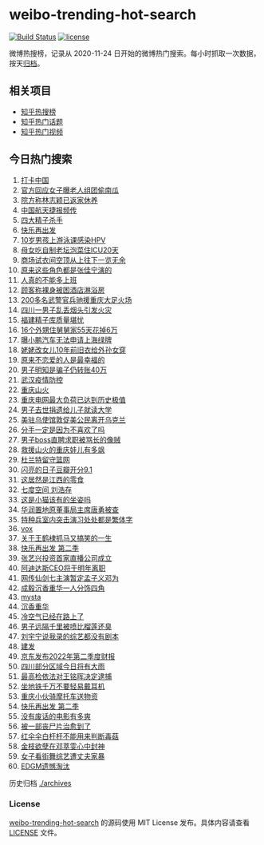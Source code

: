# weibo-trending-hot-search

[![Build Status](https://github.com/justjavac/weibo-trending-hot-search/workflows/ci/badge.svg?branch=master)](https://github.com/justjavac/weibo-trending-hot-search/actions)
[![license](https://img.shields.io/github/license/justjavac/weibo-trending-hot-search)](https://github.com/justjavac/weibo-trending-hot-search/blob/master/LICENSE)

微博热搜榜，记录从 2020-11-24 日开始的微博热门搜索。每小时抓取一次数据，按天[归档](./archives)。

## 相关项目

- [知乎热搜榜](https://github.com/justjavac/zhihu-trending-top-search)
- [知乎热门话题](https://github.com/justjavac/zhihu-trending-hot-questions)
- [知乎热门视频](https://github.com/justjavac/zhihu-trending-hot-video)

## 今日热门搜索

<!-- BEGIN -->
<!-- 最后更新时间 Wed Aug 24 2022 05:15:36 GMT+0800 (China Standard Time) -->

1. [打卡中国](https://s.weibo.com//weibo?q=%23%E6%89%93%E5%8D%A1%E4%B8%AD%E5%9B%BD%23&Refer=new_time)
1. [官方回应女子曝老人组团偷南瓜](https://s.weibo.com//weibo?q=%23%E5%AE%98%E6%96%B9%E5%9B%9E%E5%BA%94%E5%A5%B3%E5%AD%90%E6%9B%9D%E8%80%81%E4%BA%BA%E7%BB%84%E5%9B%A2%E5%81%B7%E5%8D%97%E7%93%9C%23&Refer=top)
1. [院方称林志颖已返家休养](https://s.weibo.com//weibo?q=%23%E9%99%A2%E6%96%B9%E7%A7%B0%E6%9E%97%E5%BF%97%E9%A2%96%E5%B7%B2%E8%BF%94%E5%AE%B6%E4%BC%91%E5%85%BB%23&Refer=top)
1. [中国航天捷报频传](https://s.weibo.com//weibo?q=%23%E4%B8%AD%E5%9B%BD%E8%88%AA%E5%A4%A9%E6%8D%B7%E6%8A%A5%E9%A2%91%E4%BC%A0%23&Refer=top)
1. [四大精子杀手](https://s.weibo.com//weibo?q=%23%E5%9B%9B%E5%A4%A7%E7%B2%BE%E5%AD%90%E6%9D%80%E6%89%8B%23&Refer=top)
1. [快乐再出发](https://s.weibo.com//weibo?q=%E5%BF%AB%E4%B9%90%E5%86%8D%E5%87%BA%E5%8F%91&Refer=top)
1. [10岁男孩上游泳课感染HPV](https://s.weibo.com//weibo?q=%2310%E5%B2%81%E7%94%B7%E5%AD%A9%E4%B8%8A%E6%B8%B8%E6%B3%B3%E8%AF%BE%E6%84%9F%E6%9F%93HPV%23&Refer=top)
1. [母女吃自制老坛泡菜住ICU20天](https://s.weibo.com//weibo?q=%23%E6%AF%8D%E5%A5%B3%E5%90%83%E8%87%AA%E5%88%B6%E8%80%81%E5%9D%9B%E6%B3%A1%E8%8F%9C%E4%BD%8FICU20%E5%A4%A9%23&Refer=top)
1. [商场试衣间空顶从上往下一览无余](https://s.weibo.com//weibo?q=%23%E5%95%86%E5%9C%BA%E8%AF%95%E8%A1%A3%E9%97%B4%E7%A9%BA%E9%A1%B6%E4%BB%8E%E4%B8%8A%E5%BE%80%E4%B8%8B%E4%B8%80%E8%A7%88%E6%97%A0%E4%BD%99%23&Refer=top)
1. [原来这些角色都是张佳宁演的](https://s.weibo.com//weibo?q=%23%E5%8E%9F%E6%9D%A5%E8%BF%99%E4%BA%9B%E8%A7%92%E8%89%B2%E9%83%BD%E6%98%AF%E5%BC%A0%E4%BD%B3%E5%AE%81%E6%BC%94%E7%9A%84%23&Refer=top)
1. [人真的不能多上班](https://s.weibo.com//weibo?q=%23%E4%BA%BA%E7%9C%9F%E7%9A%84%E4%B8%8D%E8%83%BD%E5%A4%9A%E4%B8%8A%E7%8F%AD%23&Refer=top)
1. [顾客称裸身被困酒店淋浴房](https://s.weibo.com//weibo?q=%23%E9%A1%BE%E5%AE%A2%E7%A7%B0%E8%A3%B8%E8%BA%AB%E8%A2%AB%E5%9B%B0%E9%85%92%E5%BA%97%E6%B7%8B%E6%B5%B4%E6%88%BF%23&Refer=top)
1. [200多名武警官兵驰援重庆大足火场](https://s.weibo.com//weibo?q=%23200%E5%A4%9A%E5%90%8D%E6%AD%A6%E8%AD%A6%E5%AE%98%E5%85%B5%E9%A9%B0%E6%8F%B4%E9%87%8D%E5%BA%86%E5%A4%A7%E8%B6%B3%E7%81%AB%E5%9C%BA%23&Refer=top)
1. [四川一男子乱丢烟头引发火灾](https://s.weibo.com//weibo?q=%23%E5%9B%9B%E5%B7%9D%E4%B8%80%E7%94%B7%E5%AD%90%E4%B9%B1%E4%B8%A2%E7%83%9F%E5%A4%B4%E5%BC%95%E5%8F%91%E7%81%AB%E7%81%BE%23&Refer=top)
1. [福建精子库质量堪忧](https://s.weibo.com//weibo?q=%23%E7%A6%8F%E5%BB%BA%E7%B2%BE%E5%AD%90%E5%BA%93%E8%B4%A8%E9%87%8F%E5%A0%AA%E5%BF%A7%23&Refer=top)
1. [16个外甥住舅舅家55天花掉6万](https://s.weibo.com//weibo?q=%2316%E4%B8%AA%E5%A4%96%E7%94%A5%E4%BD%8F%E8%88%85%E8%88%85%E5%AE%B655%E5%A4%A9%E8%8A%B1%E6%8E%896%E4%B8%87%23&Refer=top)
1. [曝小鹏汽车无法申请上海绿牌](https://s.weibo.com//weibo?q=%23%E6%9B%9D%E5%B0%8F%E9%B9%8F%E6%B1%BD%E8%BD%A6%E6%97%A0%E6%B3%95%E7%94%B3%E8%AF%B7%E4%B8%8A%E6%B5%B7%E7%BB%BF%E7%89%8C%23&Refer=top)
1. [姥姥改女儿10年前旧衣给外孙女穿](https://s.weibo.com//weibo?q=%23%E5%A7%A5%E5%A7%A5%E6%94%B9%E5%A5%B3%E5%84%BF10%E5%B9%B4%E5%89%8D%E6%97%A7%E8%A1%A3%E7%BB%99%E5%A4%96%E5%AD%99%E5%A5%B3%E7%A9%BF%23&Refer=top)
1. [原来不恋爱的人是最幸福的](https://s.weibo.com//weibo?q=%23%E5%8E%9F%E6%9D%A5%E4%B8%8D%E6%81%8B%E7%88%B1%E7%9A%84%E4%BA%BA%E6%98%AF%E6%9C%80%E5%B9%B8%E7%A6%8F%E7%9A%84%23&Refer=top)
1. [男子明知是骗子仍转账40万](https://s.weibo.com//weibo?q=%23%E7%94%B7%E5%AD%90%E6%98%8E%E7%9F%A5%E6%98%AF%E9%AA%97%E5%AD%90%E4%BB%8D%E8%BD%AC%E8%B4%A640%E4%B8%87%23&Refer=top)
1. [武汉疫情防控](https://s.weibo.com//weibo?q=%23%E6%AD%A6%E6%B1%89%E7%96%AB%E6%83%85%E9%98%B2%E6%8E%A7%23&Refer=top)
1. [重庆山火](https://s.weibo.com//weibo?q=%23%E9%87%8D%E5%BA%86%E5%B1%B1%E7%81%AB%23&Refer=top)
1. [重庆电网最大负荷已达到历史极值](https://s.weibo.com//weibo?q=%23%E9%87%8D%E5%BA%86%E7%94%B5%E7%BD%91%E6%9C%80%E5%A4%A7%E8%B4%9F%E8%8D%B7%E5%B7%B2%E8%BE%BE%E5%88%B0%E5%8E%86%E5%8F%B2%E6%9E%81%E5%80%BC%23&Refer=top)
1. [男子去世捐遗给儿子就读大学](https://s.weibo.com//weibo?q=%23%E7%94%B7%E5%AD%90%E5%8E%BB%E4%B8%96%E6%8D%90%E9%81%97%E7%BB%99%E5%84%BF%E5%AD%90%E5%B0%B1%E8%AF%BB%E5%A4%A7%E5%AD%A6%23&Refer=top)
1. [美驻乌使馆敦促美公民离开乌克兰](https://s.weibo.com//weibo?q=%23%E7%BE%8E%E9%A9%BB%E4%B9%8C%E4%BD%BF%E9%A6%86%E6%95%A6%E4%BF%83%E7%BE%8E%E5%85%AC%E6%B0%91%E7%A6%BB%E5%BC%80%E4%B9%8C%E5%85%8B%E5%85%B0%23&Refer=top)
1. [分手一定是因为不喜欢了吗](https://s.weibo.com//weibo?q=%23%E5%88%86%E6%89%8B%E4%B8%80%E5%AE%9A%E6%98%AF%E5%9B%A0%E4%B8%BA%E4%B8%8D%E5%96%9C%E6%AC%A2%E4%BA%86%E5%90%97%23&Refer=top)
1. [男子boss直聘求职被骂长的像贼](https://s.weibo.com//weibo?q=%23%E7%94%B7%E5%AD%90boss%E7%9B%B4%E8%81%98%E6%B1%82%E8%81%8C%E8%A2%AB%E9%AA%82%E9%95%BF%E7%9A%84%E5%83%8F%E8%B4%BC%23&Refer=top)
1. [救援山火的重庆娃儿有多飒](https://s.weibo.com//weibo?q=%23%E6%95%91%E6%8F%B4%E5%B1%B1%E7%81%AB%E7%9A%84%E9%87%8D%E5%BA%86%E5%A8%83%E5%84%BF%E6%9C%89%E5%A4%9A%E9%A3%92%23&Refer=top)
1. [杜兰特留守篮网](https://s.weibo.com//weibo?q=%23%E6%9D%9C%E5%85%B0%E7%89%B9%E7%95%99%E5%AE%88%E7%AF%AE%E7%BD%91%23&Refer=top)
1. [闪亮的日子豆瓣开分9.1](https://s.weibo.com//weibo?q=%23%E9%97%AA%E4%BA%AE%E7%9A%84%E6%97%A5%E5%AD%90%E8%B1%86%E7%93%A3%E5%BC%80%E5%88%869.1%23&Refer=top)
1. [这居然是江西的零食](https://s.weibo.com//weibo?q=%23%E8%BF%99%E5%B1%85%E7%84%B6%E6%98%AF%E6%B1%9F%E8%A5%BF%E7%9A%84%E9%9B%B6%E9%A3%9F%23&Refer=top)
1. [七度空间 刘浩存](https://s.weibo.com//weibo?q=%E4%B8%83%E5%BA%A6%E7%A9%BA%E9%97%B4%20%E5%88%98%E6%B5%A9%E5%AD%98&Refer=top)
1. [这是小猫该有的坐姿吗](https://s.weibo.com//weibo?q=%23%E8%BF%99%E6%98%AF%E5%B0%8F%E7%8C%AB%E8%AF%A5%E6%9C%89%E7%9A%84%E5%9D%90%E5%A7%BF%E5%90%97%23&Refer=top)
1. [华润置地原董事局主席唐勇被查](https://s.weibo.com//weibo?q=%23%E5%8D%8E%E6%B6%A6%E7%BD%AE%E5%9C%B0%E5%8E%9F%E8%91%A3%E4%BA%8B%E5%B1%80%E4%B8%BB%E5%B8%AD%E5%94%90%E5%8B%87%E8%A2%AB%E6%9F%A5%23&Refer=top)
1. [特种兵室内突击演习处处都是繁体字](https://s.weibo.com//weibo?q=%23%E7%89%B9%E7%A7%8D%E5%85%B5%E5%AE%A4%E5%86%85%E7%AA%81%E5%87%BB%E6%BC%94%E4%B9%A0%E5%A4%84%E5%A4%84%E9%83%BD%E6%98%AF%E7%B9%81%E4%BD%93%E5%AD%97%23&Refer=top)
1. [vox](https://s.weibo.com//weibo?q=vox&Refer=top)
1. [关于王鹤棣抓马又搞笑的一生](https://s.weibo.com//weibo?q=%23%E5%85%B3%E4%BA%8E%E7%8E%8B%E9%B9%A4%E6%A3%A3%E6%8A%93%E9%A9%AC%E5%8F%88%E6%90%9E%E7%AC%91%E7%9A%84%E4%B8%80%E7%94%9F%23&Refer=top)
1. [快乐再出发 第二季](https://s.weibo.com//weibo?q=%E5%BF%AB%E4%B9%90%E5%86%8D%E5%87%BA%E5%8F%91%20%E7%AC%AC%E4%BA%8C%E5%AD%A3&Refer=top)
1. [张艺兴投资首家直播公司成立](https://s.weibo.com//weibo?q=%23%E5%BC%A0%E8%89%BA%E5%85%B4%E6%8A%95%E8%B5%84%E9%A6%96%E5%AE%B6%E7%9B%B4%E6%92%AD%E5%85%AC%E5%8F%B8%E6%88%90%E7%AB%8B%23&Refer=top)
1. [阿迪达斯CEO将于明年离职](https://s.weibo.com//weibo?q=%23%E9%98%BF%E8%BF%AA%E8%BE%BE%E6%96%AFCEO%E5%B0%86%E4%BA%8E%E6%98%8E%E5%B9%B4%E7%A6%BB%E8%81%8C%23&Refer=top)
1. [网传仙剑七主演暂定孟子义邓为](https://s.weibo.com//weibo?q=%23%E7%BD%91%E4%BC%A0%E4%BB%99%E5%89%91%E4%B8%83%E4%B8%BB%E6%BC%94%E6%9A%82%E5%AE%9A%E5%AD%9F%E5%AD%90%E4%B9%89%E9%82%93%E4%B8%BA%23&Refer=top)
1. [成毅沉香重华一人分饰四角](https://s.weibo.com//weibo?q=%23%E6%88%90%E6%AF%85%E6%B2%89%E9%A6%99%E9%87%8D%E5%8D%8E%E4%B8%80%E4%BA%BA%E5%88%86%E9%A5%B0%E5%9B%9B%E8%A7%92%23&Refer=top)
1. [mysta](https://s.weibo.com//weibo?q=mysta&Refer=top)
1. [沉香重华](https://s.weibo.com//weibo?q=%E6%B2%89%E9%A6%99%E9%87%8D%E5%8D%8E&Refer=top)
1. [冷空气已经在路上了](https://s.weibo.com//weibo?q=%23%E5%86%B7%E7%A9%BA%E6%B0%94%E5%B7%B2%E7%BB%8F%E5%9C%A8%E8%B7%AF%E4%B8%8A%E4%BA%86%23&Refer=top)
1. [男子远隔千里被喷比榴莲还臭](https://s.weibo.com//weibo?q=%23%E7%94%B7%E5%AD%90%E8%BF%9C%E9%9A%94%E5%8D%83%E9%87%8C%E8%A2%AB%E5%96%B7%E6%AF%94%E6%A6%B4%E8%8E%B2%E8%BF%98%E8%87%AD%23&Refer=top)
1. [刘宇宁说我录的综艺都没有剧本](https://s.weibo.com//weibo?q=%23%E5%88%98%E5%AE%87%E5%AE%81%E8%AF%B4%E6%88%91%E5%BD%95%E7%9A%84%E7%BB%BC%E8%89%BA%E9%83%BD%E6%B2%A1%E6%9C%89%E5%89%A7%E6%9C%AC%23&Refer=top)
1. [建发](https://s.weibo.com//weibo?q=%E5%BB%BA%E5%8F%91&Refer=top)
1. [京东发布2022年第二季度财报](https://s.weibo.com//weibo?q=%23%E4%BA%AC%E4%B8%9C%E5%8F%91%E5%B8%832022%E5%B9%B4%E7%AC%AC%E4%BA%8C%E5%AD%A3%E5%BA%A6%E8%B4%A2%E6%8A%A5%23&Refer=top)
1. [四川部分区域今日将有大雨](https://s.weibo.com//weibo?q=%23%E5%9B%9B%E5%B7%9D%E9%83%A8%E5%88%86%E5%8C%BA%E5%9F%9F%E4%BB%8A%E6%97%A5%E5%B0%86%E6%9C%89%E5%A4%A7%E9%9B%A8%23&Refer=top)
1. [最高检依法对王铭晖决定逮捕](https://s.weibo.com//weibo?q=%23%E6%9C%80%E9%AB%98%E6%A3%80%E4%BE%9D%E6%B3%95%E5%AF%B9%E7%8E%8B%E9%93%AD%E6%99%96%E5%86%B3%E5%AE%9A%E9%80%AE%E6%8D%95%23&Refer=top)
1. [坐地铁千万不要轻易戴耳机](https://s.weibo.com//weibo?q=%23%E5%9D%90%E5%9C%B0%E9%93%81%E5%8D%83%E4%B8%87%E4%B8%8D%E8%A6%81%E8%BD%BB%E6%98%93%E6%88%B4%E8%80%B3%E6%9C%BA%23&Refer=top)
1. [重庆小伙骑摩托车送物资](https://s.weibo.com//weibo?q=%E9%87%8D%E5%BA%86%E5%B0%8F%E4%BC%99%E9%AA%91%E6%91%A9%E6%89%98%E8%BD%A6%E9%80%81%E7%89%A9%E8%B5%84&Refer=top)
1. [快乐再出发 第二季](https://s.weibo.com//weibo?q=%23%E5%BF%AB%E4%B9%90%E5%86%8D%E5%87%BA%E5%8F%91%20%E7%AC%AC%E4%BA%8C%E5%AD%A3%23&Refer=top)
1. [没有废话的电影有多爽](https://s.weibo.com//weibo?q=%23%E6%B2%A1%E6%9C%89%E5%BA%9F%E8%AF%9D%E7%9A%84%E7%94%B5%E5%BD%B1%E6%9C%89%E5%A4%9A%E7%88%BD%23&Refer=top)
1. [被一部丧尸片治愈到了](https://s.weibo.com//weibo?q=%23%E8%A2%AB%E4%B8%80%E9%83%A8%E4%B8%A7%E5%B0%B8%E7%89%87%E6%B2%BB%E6%84%88%E5%88%B0%E4%BA%86%23&Refer=top)
1. [红伞伞白杆杆不能用来判断毒菇](https://s.weibo.com//weibo?q=%23%E7%BA%A2%E4%BC%9E%E4%BC%9E%E7%99%BD%E6%9D%86%E6%9D%86%E4%B8%8D%E8%83%BD%E7%94%A8%E6%9D%A5%E5%88%A4%E6%96%AD%E6%AF%92%E8%8F%87%23&Refer=top)
1. [金枝欲孽在邓萃雯心中封神](https://s.weibo.com//weibo?q=%23%E9%87%91%E6%9E%9D%E6%AC%B2%E5%AD%BD%E5%9C%A8%E9%82%93%E8%90%83%E9%9B%AF%E5%BF%83%E4%B8%AD%E5%B0%81%E7%A5%9E%23&Refer=top)
1. [女子看街舞综艺遭丈夫家暴](https://s.weibo.com//weibo?q=%23%E5%A5%B3%E5%AD%90%E7%9C%8B%E8%A1%97%E8%88%9E%E7%BB%BC%E8%89%BA%E9%81%AD%E4%B8%88%E5%A4%AB%E5%AE%B6%E6%9A%B4%23&Refer=top)
1. [EDGM遗憾淘汰](https://s.weibo.com//weibo?q=%23EDGM%E9%81%97%E6%86%BE%E6%B7%98%E6%B1%B0%23&Refer=top)

<!-- END -->

历史归档 [./archives](./archives)

### License

[weibo-trending-hot-search](https://github.com/justjavac/weibo-trending-hot-search)
的源码使用 MIT License 发布。具体内容请查看 [LICENSE](./LICENSE) 文件。
